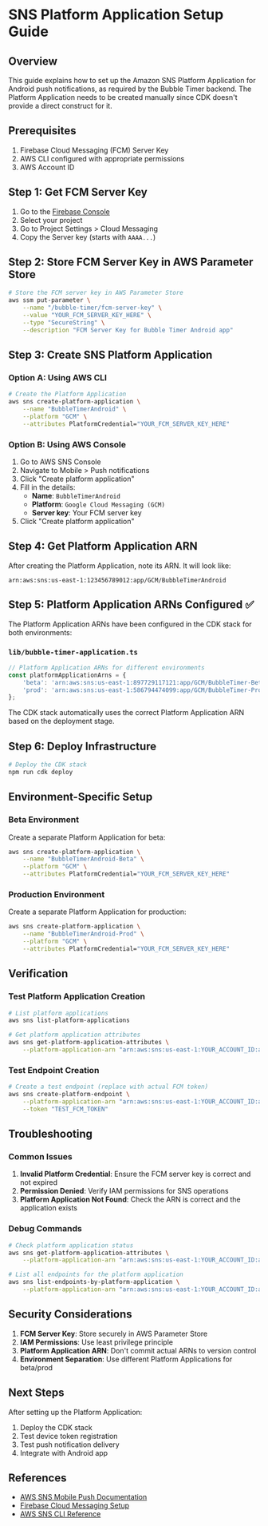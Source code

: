 # SNS Platform Application Setup Guide

## Overview
This guide explains how to set up the Amazon SNS Platform Application for Android push notifications, as required by the Bubble Timer backend. The Platform Application needs to be created manually since CDK doesn't provide a direct construct for it.

## Prerequisites
1. Firebase Cloud Messaging (FCM) Server Key
2. AWS CLI configured with appropriate permissions
3. AWS Account ID

## Step 1: Get FCM Server Key

1. Go to the [Firebase Console](https://console.firebase.google.com/)
2. Select your project
3. Go to Project Settings > Cloud Messaging
4. Copy the Server key (starts with `AAAA...`)

## Step 2: Store FCM Server Key in AWS Parameter Store

```bash
# Store the FCM server key in AWS Parameter Store
aws ssm put-parameter \
    --name "/bubble-timer/fcm-server-key" \
    --value "YOUR_FCM_SERVER_KEY_HERE" \
    --type "SecureString" \
    --description "FCM Server Key for Bubble Timer Android app"
```

## Step 3: Create SNS Platform Application

### Option A: Using AWS CLI

```bash
# Create the Platform Application
aws sns create-platform-application \
    --name "BubbleTimerAndroid" \
    --platform "GCM" \
    --attributes PlatformCredential="YOUR_FCM_SERVER_KEY_HERE"
```

### Option B: Using AWS Console

1. Go to AWS SNS Console
2. Navigate to Mobile > Push notifications
3. Click "Create platform application"
4. Fill in the details:
   - **Name**: `BubbleTimerAndroid`
   - **Platform**: `Google Cloud Messaging (GCM)`
   - **Server key**: Your FCM server key
5. Click "Create platform application"

## Step 4: Get Platform Application ARN

After creating the Platform Application, note its ARN. It will look like:
```
arn:aws:sns:us-east-1:123456789012:app/GCM/BubbleTimerAndroid
```

## Step 5: Platform Application ARNs Configured ✅

The Platform Application ARNs have been configured in the CDK stack for both environments:

### `lib/bubble-timer-application.ts`

```typescript
// Platform Application ARNs for different environments
const platformApplicationArns = {
    'beta': 'arn:aws:sns:us-east-1:897729117121:app/GCM/BubbleTimer-Beta',
    'prod': 'arn:aws:sns:us-east-1:586794474099:app/GCM/BubbleTimer-Prod',
};
```

The CDK stack automatically uses the correct Platform Application ARN based on the deployment stage.

## Step 6: Deploy Infrastructure

```bash
# Deploy the CDK stack
npm run cdk deploy
```

## Environment-Specific Setup

### Beta Environment
Create a separate Platform Application for beta:

```bash
aws sns create-platform-application \
    --name "BubbleTimerAndroid-Beta" \
    --platform "GCM" \
    --attributes PlatformCredential="YOUR_FCM_SERVER_KEY_HERE"
```

### Production Environment
Create a separate Platform Application for production:

```bash
aws sns create-platform-application \
    --name "BubbleTimerAndroid-Prod" \
    --platform "GCM" \
    --attributes PlatformCredential="YOUR_FCM_SERVER_KEY_HERE"
```

## Verification

### Test Platform Application Creation

```bash
# List platform applications
aws sns list-platform-applications

# Get platform application attributes
aws sns get-platform-application-attributes \
    --platform-application-arn "arn:aws:sns:us-east-1:YOUR_ACCOUNT_ID:app/GCM/BubbleTimerAndroid"
```

### Test Endpoint Creation

```bash
# Create a test endpoint (replace with actual FCM token)
aws sns create-platform-endpoint \
    --platform-application-arn "arn:aws:sns:us-east-1:YOUR_ACCOUNT_ID:app/GCM/BubbleTimerAndroid" \
    --token "TEST_FCM_TOKEN"
```

## Troubleshooting

### Common Issues

1. **Invalid Platform Credential**: Ensure the FCM server key is correct and not expired
2. **Permission Denied**: Verify IAM permissions for SNS operations
3. **Platform Application Not Found**: Check the ARN is correct and the application exists

### Debug Commands

```bash
# Check platform application status
aws sns get-platform-application-attributes \
    --platform-application-arn "arn:aws:sns:us-east-1:YOUR_ACCOUNT_ID:app/GCM/BubbleTimerAndroid"

# List all endpoints for the platform application
aws sns list-endpoints-by-platform-application \
    --platform-application-arn "arn:aws:sns:us-east-1:YOUR_ACCOUNT_ID:app/GCM/BubbleTimerAndroid"
```

## Security Considerations

1. **FCM Server Key**: Store securely in AWS Parameter Store
2. **IAM Permissions**: Use least privilege principle
3. **Platform Application ARN**: Don't commit actual ARNs to version control
4. **Environment Separation**: Use different Platform Applications for beta/prod

## Next Steps

After setting up the Platform Application:

1. Deploy the CDK stack
2. Test device token registration
3. Test push notification delivery
4. Integrate with Android app

## References

- [AWS SNS Mobile Push Documentation](https://docs.aws.amazon.com/sns/latest/dg/mobile-push-send.html)
- [Firebase Cloud Messaging Setup](https://firebase.google.com/docs/cloud-messaging)
- [AWS SNS CLI Reference](https://docs.aws.amazon.com/cli/latest/reference/sns/)
